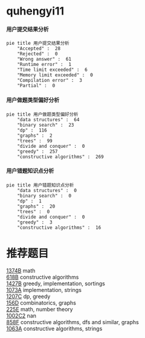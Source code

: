 # quhengyi11

<!-- tabs:start -->



#### **用户提交结果分析**

```mermaid
pie title 用户提交结果分析
    "Accepted" :  28
    "Rejected" :  0
    "Wrong answer" :  61
    "Runtime error" :  1
    "Time limit exceeded" :  6
    "Memory limit exceeded" :  0
    "Compilation error" :  3
    "Partial" :  0
```

#### **用户做题类型偏好分析**

```mermaid
pie title 用户做题类型偏好分析
    "data structures" :  64
    "binary search" :  23
    "dp" :  116
    "graphs" :  2
    "trees" :  99
    "divide and conquer" :  0
    "greedy" :  257
    "constructive algorithms" :  269
```
#### **用户错题知识点分析**

```mermaid
pie title 用户错题知识点分析
    "data structures" :  0
    "binary search" :  0
    "dp" :  1
    "graphs" :  20
    "trees" :  0
    "divide and conquer" :  0
    "greedy" :  3
    "constructive algorithms" :  16
```



<!-- tabs:end -->
# 推荐题目
[1374B](https://codeforces.com/contest/1374/problem/B)		math		  
[618B](https://codeforces.com/contest/618/problem/B)		constructive algorithms		  
[1427B](https://codeforces.com/contest/1427/problem/B)		greedy,
                        implementation,
                        sortings		  
[1073A](https://codeforces.com/contest/1073/problem/A)		implementation,
                        strings		  
[1207C](https://codeforces.com/contest/1207/problem/C)		dp,
                        greedy		  
[156D](https://codeforces.com/contest/156/problem/D)		combinatorics,
                        graphs		  
[225E](https://codeforces.com/contest/225/problem/E)		math,
                        number theory		  
[1002C2](https://codeforces.com/contest/1002C/problem/2)		nan		  
[858F](https://codeforces.com/contest/858/problem/F)		constructive algorithms,
                        dfs and similar,
                        graphs		  
[1063A](https://codeforces.com/contest/1063/problem/A)		constructive algorithms,
                        strings		  
